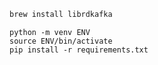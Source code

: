 ```sh
brew install librdkafka
```

```
python -m venv ENV
source ENV/bin/activate
pip install -r requirements.txt
```
